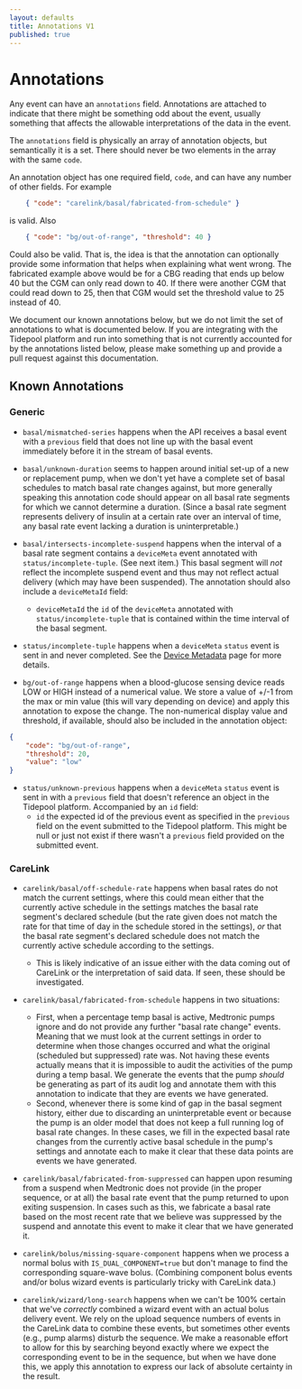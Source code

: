 ```yaml
---
layout: defaults
title: Annotations V1
published: true
---
```

# Annotations

Any event can have an `annotations` field.  Annotations are attached to indicate that there might be something odd about the event, usually something that affects the allowable interpretations of the data in the event.

The `annotations` field is physically an array of annotation objects, but semantically it is a set.  There should never be two elements in the array with the same `code`.

An annotation object has one required field, `code`, and can have any number of other fields.  For example

~~~json
    { "code": "carelink/basal/fabricated-from-schedule" }
~~~

is valid.  Also

~~~json
    { "code": "bg/out-of-range", "threshold": 40 }
~~~

Could also be valid.  That is, the idea is that the annotation can optionally provide some information that helps when explaining what went wrong.  The fabricated example above would be for a CBG reading that ends up below 40 but the CGM can only read down to 40.  If there were another CGM that could read down to 25, then that CGM would set the threshold value to 25 instead of 40.

We document our known annotations below, but we do not limit the set of annotations to what is documented below.  If you are integrating with the Tidepool platform and run into something that is not currently accounted for by the annotations listed below, please make something up and provide a pull request against this documentation.

## Known Annotations

### Generic

* `basal/mismatched-series` happens when the API receives a basal event with a `previous` field that does not line up with the basal event immediately before it in the stream of basal events.


* `basal/unknown-duration` seems to happen around initial set-up of a new or replacement pump, when we don't yet have a complete set of basal schedules to match basal rate changes against, but more generally speaking this annotation code should appear on all basal rate segments for which we cannot determine a duration. (Since a basal rate segment represents delivery of insulin at a certain rate over an interval of time, any basal rate event lacking a duration is uninterpretable.)


* `basal/intersects-incomplete-suspend` happens when the interval of a basal rate segment contains a `deviceMeta` event annotated with `status/incomplete-tuple`. (See next item.) This basal segment will *not* reflect the incomplete suspend event and thus may not reflect actual delivery (which may have been suspended). The annotation should also include a `deviceMetaId` field:
    * `deviceMetaId` the `id` of the `deviceMeta` annotated with `status/incomplete-tuple` that is contained within the time interval of the basal segment.
* `status/incomplete-tuple` happens when a `deviceMeta` `status` event is sent in and never completed.  See the [Device Metadata](device-meta) page for more details.


* `bg/out-of-range` happens when a blood-glucose sensing device reads LOW or HIGH instead of a numerical value. We store a value of +/-1 from the max or min value (this will vary depending on device) and apply this annotation to expose the change. The non-numerical display value and threshold, if available, should also be included in the annotation object:

~~~json
{
    "code": "bg/out-of-range",
    "threshold": 20,
    "value": "low"
}
~~~

* `status/unknown-previous` happens when a `deviceMeta` `status` event is sent in with a `previous` field that doesn't reference an object in the Tidepool platform.  Accompanied by an `id` field:
    * `id` the expected id of the previous event as specified in the `previous` field on the event submitted to the Tidepool platform.  This might be null or just not exist if there wasn't a `previous` field provided on the submitted event.

### CareLink

* `carelink/basal/off-schedule-rate` happens when basal rates do not match the current settings, where this could mean either that the currently active schedule in the settings matches the basal rate segment's declared schedule (but the rate given does not match the rate for that time of day in the schedule stored in the settings), *or* that the basal rate segment's declared schedule does not match the currently active schedule according to the settings.
    * This is likely indicative of an issue either with the data coming out of CareLink or the interpretation of said data.  If seen, these should be investigated.
* `carelink/basal/fabricated-from-schedule` happens in two situations:
    * First, when a percentage temp basal is active, Medtronic pumps ignore and do not provide any further "basal rate change" events.  Meaning that we must look at the current settings in order to determine when those changes occurred and what the original (scheduled but suppressed) rate was.  Not having these events actually means that it is impossible to audit the activities of the pump during a temp basal.  We generate the events that the pump *should* be generating as part of its audit log and annotate them with this annotation to indicate that they are events we have generated.
    * Second, whenever there is some kind of gap in the basal segment history, either due to discarding an uninterpretable event or because the pump is an older model that does not keep a full running log of basal rate changes. In these cases, we fill in the expected basal rate changes from the currently active basal schedule in the pump's settings and annotate each to make it clear that these data points are events we have generated.
* `carelink/basal/fabricated-from-suppressed` can happen upon resuming from a suspend when Medtronic does not provide (in the proper sequence, or at all) the basal rate event that the pump returned to upon exiting suspension. In cases such as this, we fabricate a basal rate based on the most recent rate that we believe was suppressed by the suspend and annotate this event to make it clear that we have generated it.

    
* `carelink/bolus/missing-square-component` happens when we process a normal bolus with `IS_DUAL_COMPONENT=true` but don't manage to find the corresponding square-wave bolus. (Combining component bolus events and/or bolus wizard events is particularly tricky with CareLink data.)


* `carelink/wizard/long-search` happens when we can't be 100% certain that we've *correctly* combined a wizard event with an actual bolus delivery event. We rely on the upload sequence numbers of events in the CareLink data to combine these events, but sometimes other events (e.g., pump alarms) disturb the sequence. We make a reasonable effort to allow for this by searching beyond exactly where we expect the corresponding event to be in the sequence, but when we have done this, we apply this annotation to express our lack of absolute certainty in the result.

  
